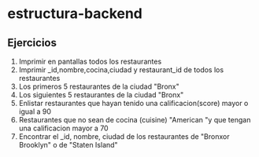 # estructura-backend

## Ejercicios

1. Imprimir en pantallas todos los restaurantes
2. Imprimir _id,nombre,cocina,ciudad y restaurant_id de todos los restaurantes 
3. Los primeros 5 restaurantes de la ciudad "Bronx"
4. Los siguientes 5 restaurantes de la ciudad "Bronx"
5. Enlistar restaurantes que hayan tenido una calificacion(score) mayor o igual a 90
6. Restaurantes que no sean de cocina (cuisine) "American "y que tengan una calificacion mayor a 70
7. Encontrar el _id, nombre, ciudad de los restaurantes de "Bronxor Brooklyn" o de "Staten Island" 